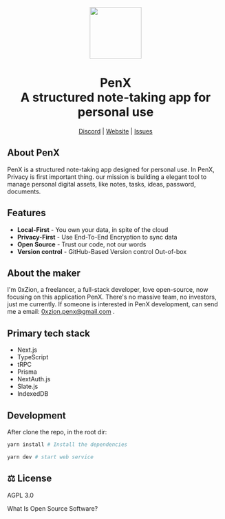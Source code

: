 <div align="center">

<a href="https://www.penx.io" alt="PenX Logo">
    <img src="https://www.penx.io/images/logo-512.png" height="120"/></a>

<h1 style="border-bottom: none">
    <b>PenX</b><br />
     A structured note-taking app for personal use
    <br>
</h1>

[Discord](https://discord.gg/XdpGtfhJ) | [Website](https://www.penx.io/) | [Issues](https://github.com/penxio/penx/issues)

</div>

## About PenX

PenX is a structured note-taking app designed for personal use. In PenX, Privacy is first important thing. our mission is building a elegant tool to manage personal digital assets, like notes, tasks, ideas, password, documents.

## Features

- **Local-First** - You own your data, in spite of the cloud
- **Privacy-First** - Use End-To-End Encryption to sync data
- **Open Source** - Trust our code, not our words
- **Version control** - GitHub-Based Version control Out-of-box

## About the maker

I'm 0xZion, a freelancer, a full-stack developer, love open-source, now focusing on this application PenX. There's no massive team, no investors, just me currently. If someone is interested in PenX development, can send me a email: 0xzion.penx@gmail.com
.

## Primary tech stack

- Next.js
- TypeScript
- tRPC
- Prisma
- NextAuth.js
- Slate.js
- IndexedDB

## Development

After clone the repo, in the root dir:

```bash
yarn install # Install the dependencies

yarn dev # start web service
```

## ⚖️ License

AGPL 3.0

What Is Open Source Software?
